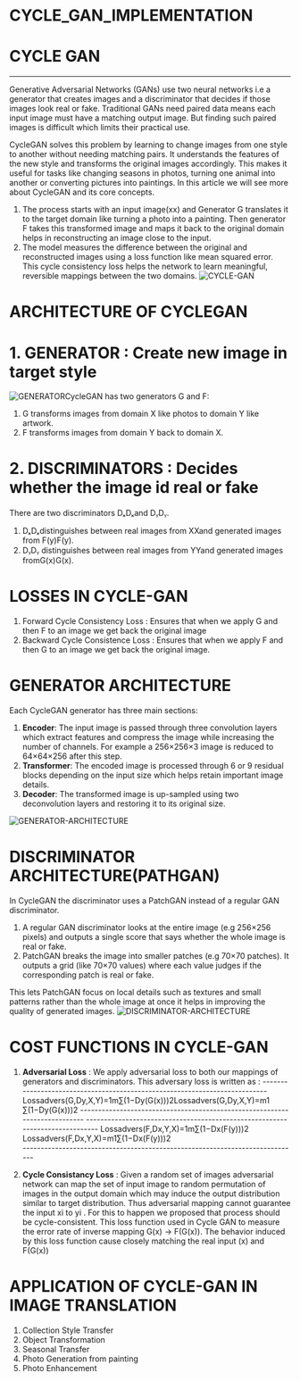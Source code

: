 # CYCLE_GAN_IMPLEMENTATION

# CYCLE GAN
------------
Generative Adversarial Networks (GANs) use two neural networks i.e a generator that creates images and a discriminator that decides if those images look real or fake. Traditional GANs need paired data means each input image must have a matching output image. But finding such paired images is difficult which limits their practical use.

CycleGAN solves this problem by learning to change images from one style to another without needing matching pairs. It understands the features of the new style and transforms the original images accordingly. This makes it useful for tasks like changing seasons in photos, turning one animal into another or converting pictures into paintings. In this article we will see more about CycleGAN and its core concepts.

1. The process starts with an input image(xx) and Generator G translates it to the target domain like turning a photo into a painting. Then generator F takes this transformed image and maps it back     to the original domain helps in reconstructing an image close to the input.
2. The model measures the difference between the original and reconstructed images using a loss function like mean squared error. This cycle consistency loss helps the network to learn meaningful,      reversible mappings between the two domains.
![CYCLE-GAN](https://media.geeksforgeeks.org/wp-content/uploads/20200529210742/pairedvsunpaired.PNG)

# ARCHITECTURE OF CYCLEGAN
# 1. GENERATOR : Create new image in target style
![GENERATOR](https://media.geeksforgeeks.org/wp-content/uploads/20200529210740/cycleconsistencyandlosses.PNG)CycleGAN has two generators G and F:

1. G transforms images from domain X like photos to domain Y like artwork.
2. F transforms images from domain Y back to domain X.

# 2. DISCRIMINATORS : Decides whether the image id real or fake 
  There are two discriminators DₓDₓand DᵧDᵧ.

1. DₓDₓdistinguishes between real images from XXand generated images from F(y)F(y).
2. DᵧDᵧ distinguishes between real images from YYand generated images fromG(x)G(x).

# LOSSES IN CYCLE-GAN
1. Forward Cycle Consistency Loss  : Ensures that when we apply G and then F to an image we get back the original image
2. Backward Cycle Consistence Loss : Ensures that when we apply F and then G to an image we get back the original image.

# GENERATOR ARCHITECTURE
  Each CycleGAN generator has three main sections:

1. **Encoder**: The input image is passed through three convolution layers which extract features and compress the image while increasing the number of channels. For example a 256×256×3 image is          reduced    to 64×64×256 after this step.
2. **Transformer**: The encoded image is processed through 6 or 9 residual blocks depending on the input size which helps retain important image details.
3. **Decoder**: The transformed image is up-sampled using two deconvolution layers and restoring it to its original size.

![GENERATOR-ARCHITECTURE](https://media.geeksforgeeks.org/wp-content/uploads/20200605220659/generator.jpg)

# DISCRIMINATOR ARCHITECTURE(PATHGAN)
  In CycleGAN the discriminator uses a PatchGAN instead of a regular GAN discriminator.

1. A regular GAN discriminator looks at the entire image (e.g 256×256 pixels) and outputs a single score that says whether the whole image is real or fake.
2. PatchGAN breaks the image into smaller patches (e.g 70×70 patches). It outputs a grid (like 70×70 values) where each value judges if the corresponding patch is real or fake.

This lets PatchGAN focus on local details such as textures and small patterns rather than the whole image at once it helps in improving the quality of generated images.
![DISCRIMINATOR-ARCHITECTURE](https://media.geeksforgeeks.org/wp-content/uploads/20200605220731/Discriminator.jpg)

# COST FUNCTIONS IN CYCLE-GAN

1. **Adversarial Loss** : We apply adversarial loss to both our mappings of generators and discriminators. This adversary loss is written as :
                                    ---------------------------------------------------------------------------
                                    Lossadvers(G,Dy,X,Y)=1m∑(1−Dy(G(x)))2Lossadvers​(G,Dy​,X,Y)=m1​∑(1−Dy​(G(x)))2
                                    ---------------------------------------------------------------------------
                                    -----------------------------------------------------------------------------
                                    Lossadvers(F,Dx,Y,X)=1m∑(1−Dx(F(y)))2   Lossadvers​(F,Dx​,Y,X)=m1​∑(1−Dx​(F(y)))2   
                                    -----------------------------------------------------------------------------

2. **Cycle Consistancy Loss** :  Given a random set of images adversarial network can map the set of input image to random permutation of images in the output domain which may induce the output distribution similar to target distribution. Thus adversarial mapping cannot guarantee the input xi  to yi . For this to happen we proposed that process should be cycle-consistent. This loss function used in Cycle GAN to measure the error rate of  inverse mapping G(x) -> F(G(x)). The behavior induced by this loss function cause closely matching the real input (x) and F(G(x))

# APPLICATION OF CYCLE-GAN IN IMAGE TRANSLATION
  1. Collection Style Transfer
  2. Object Transformation
  3. Seasonal Transfer
  4. Photo Generation from painting
  5. Photo Enhancement




















